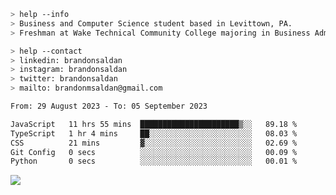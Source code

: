 ````bash
> help --info
> Business and Computer Science student based in Levittown, PA.
> Freshman at Wake Technical Community College majoring in Business Administration.
````

````bash
> help --contact
> linkedin: brandonsaldan
> instagram: brandonsaldan
> twitter: brandonsaldan
> mailto: brandonmsaldan@gmail.com
````

<!--START_SECTION:waka-->

```txt
From: 29 August 2023 - To: 05 September 2023

JavaScript   11 hrs 55 mins  ██████████████████████▒░░   89.18 %
TypeScript   1 hr 4 mins     ██░░░░░░░░░░░░░░░░░░░░░░░   08.03 %
CSS          21 mins         ▓░░░░░░░░░░░░░░░░░░░░░░░░   02.69 %
Git Config   0 secs          ░░░░░░░░░░░░░░░░░░░░░░░░░   00.09 %
Python       0 secs          ░░░░░░░░░░░░░░░░░░░░░░░░░   00.01 %
```

<!--END_SECTION:waka-->

![](https://komarev.com/ghpvc/?username=brandonsaldan&color=6A8AFF)
